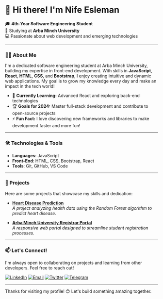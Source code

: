 # 👋 Hi there! I'm Nife Esleman

🎓 **4th-Year Software Engineering Student**  
📍 Studying at **Arba Minch University**  
💻 Passionate about web development and emerging technologies  

---

### 👨‍💻 About Me
I'm a dedicated software engineering student at Arba Minch University, building my expertise in front-end development. With skills in **JavaScript**, **React**, **HTML**, **CSS**, and **Bootstrap**, I enjoy creating intuitive and dynamic web applications. My goal is to grow my knowledge every day and make an impact in the tech world!

- 🌱 **Currently Learning:** Advanced React and exploring back-end technologies  
- 🏆 **Goals for 2024:** Master full-stack development and contribute to open-source projects  
- ⚡ **Fun Fact:** I love discovering new frameworks and libraries to make development faster and more fun!  

---

### 🛠️ Technologies & Tools
- **Languages**: JavaScript
- **Front-End**: HTML, CSS, Bootstrap, React
- **Tools**: Git, GitHub, VS Code

---

### 🚀 Projects
Here are some projects that showcase my skills and dedication:

- **[Heart Disease Prediction](https://github.com/yourusername/heart-disease-prediction)**  
   _A project analyzing health data using the Random Forest algorithm to predict heart disease._

- **[Arba Minch University Registrar Portal](https://github.com/yourusername/amu-registrar-portal)**  
   _A responsive web portal designed to streamline student registration processes._

---

### 📫 Let's Connect!
I'm always open to collaborating on projects and learning from other developers. Feel free to reach out!

[![LinkedIn](https://img.shields.io/badge/LinkedIn-blue?style=flat&logo=linkedin&labelColor=blue)](https://linkedin.com/in/your-profile)
[![Email](https://img.shields.io/badge/Email-D14836?style=flat&logo=gmail&logoColor=white)](mailto:nifeeleman@gmail.com)
[![Twitter](https://img.shields.io/badge/Twitter-1DA1F2?style=flat&logo=twitter&logoColor=white)](https://twitter.com/@nifeesleman)
[![Telegram](https://img.shields.io/badge/Telegram-0088cc?style=flat&logo=telegram&logoColor=white)](https://t.me/@nifeesleman)

---

Thanks for visiting my profile! 😊 Let's build something amazing together.
